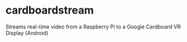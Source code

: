 # cardboardstream
Streams real-time video from a Raspberry Pi to a Google Cardboard VR Display (Android)
